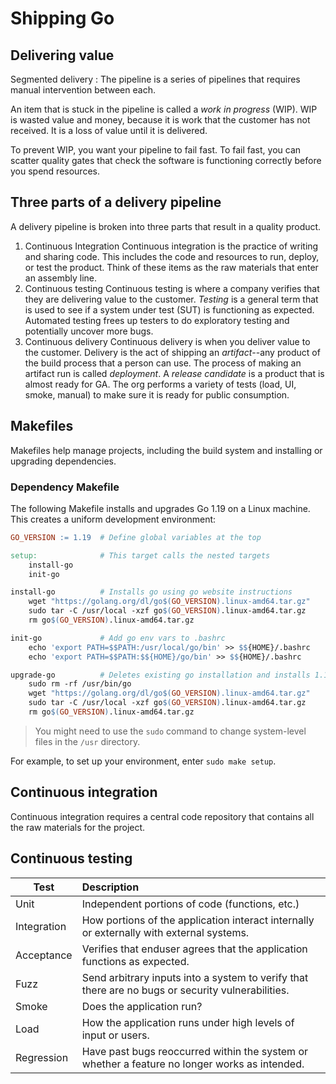 # Shipping Go

## Delivering value

Segmented delivery
: The pipeline is a series of pipelines that requires manual intervention between each.

An item that is stuck in the pipeline is called a _work in progress_ (WIP). WIP is wasted value and money, because it is work that the customer has not received. It is a loss of value until it is delivered.

To prevent WIP, you want your pipeline to fail fast. To fail fast, you can scatter quality gates that check the software is functioning correctly before you spend resources.

## Three parts of a delivery pipeline

A delivery pipeline is broken into three parts that result in a quality product.

1. Continuous Integration
   Continuous integration is the practice of writing and sharing code. This includes the code and resources to run, deploy, or test the product. Think of these items as the raw materials that enter an assembly line.
2. Continuous testing
   Continuous testing is where a company verifies that they are delivering value to the customer. _Testing_ is a general term that is used to see if a system under test (SUT) is functioning as expected. Automated testing frees up testers to do exploratory testing and potentially uncover more bugs.
3. Continuous delivery
   Continuous delivery is when you deliver value to the customer. Delivery is the act of shipping an _artifact_--any product of the build process that a person can use. The process of making an artifact run is called _deployment_.
   A _release candidate_ is a product that is almost ready for GA. The org performs a variety of tests (load, UI, smoke, manual) to make sure it is ready for public consumption.

## Makefiles

Makefiles help manage projects, including the build system and installing or upgrading dependencies.

### Dependency Makefile

The following Makefile installs and upgrades Go 1.19 on a Linux machine. This creates a uniform development environment:

```Makefile
GO_VERSION := 1.19  # Define global variables at the top

setup:              # This target calls the nested targets 
	install-go      
	init-go

install-go          # Installs go using go website instructions
	wget "https://golang.org/dl/go$(GO_VERSION).linux-amd64.tar.gz"
	sudo tar -C /usr/local -xzf go$(GO_VERSION).linux-amd64.tar.gz
	rm go$(GO_VERSION).linux-amd64.tar.gz

init-go             # Add go env vars to .bashrc
	echo 'export PATH=$$PATH:/usr/local/go/bin' >> $${HOME}/.bashrc
	echo 'export PATH=$$PATH:$${HOME}/go/bin' >> $${HOME}/.bashrc

upgrade-go          # Deletes existing go installation and installs 1.19
	sudo rm -rf /usr/bin/go
	wget "https://golang.org/dl/go$(GO_VERSION).linux-amd64.tar.gz"
	sudo tar -C /usr/local -xzf go$(GO_VERSION).linux-amd64.tar.gz
	rm go$(GO_VERSION).linux-amd64.tar.gz
```
> You might need to use the `sudo` command to change system-level files in the `/usr` directory.

For example, to set up your environment, enter `sudo make setup`.

## Continuous integration

Continuous integration requires a central code repository that contains all the raw materials for the project.




## Continuous testing

| Test | Description |
|------|:------------|
| Unit | Independent portions of code (functions, etc.) |
| Integration| How portions of the application interact internally or externally with external systems. |
| Acceptance | Verifies that enduser agrees that the application functions as expected. |
| Fuzz | Send arbitrary inputs into a system to verify that there are no bugs or security vulnerabilities. |
| Smoke | Does the application run? |
| Load | How the application runs under high levels of input or users. |
| Regression | Have past bugs reoccurred within the system or whether a feature no longer works as intended. |